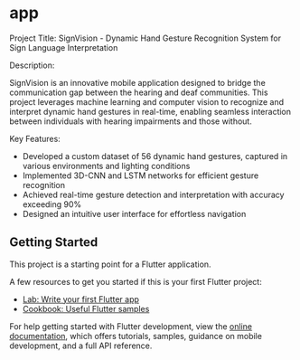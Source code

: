 # app

Project Title: SignVision - Dynamic Hand Gesture Recognition System for Sign Language Interpretation

Description:

SignVision is an innovative mobile application designed to bridge the communication gap between the hearing and deaf communities. This project leverages machine learning and computer vision to recognize and interpret dynamic hand gestures in real-time, enabling seamless interaction between individuals with hearing impairments and those without.

Key Features:

- Developed a custom dataset of 56 dynamic hand gestures, captured in various environments and lighting conditions
- Implemented 3D-CNN and LSTM networks for efficient gesture recognition
- Achieved real-time gesture detection and interpretation with accuracy exceeding 90%
- Designed an intuitive user interface for effortless navigation


## Getting Started

This project is a starting point for a Flutter application.

A few resources to get you started if this is your first Flutter project:

- [Lab: Write your first Flutter app](https://docs.flutter.dev/get-started/codelab)
- [Cookbook: Useful Flutter samples](https://docs.flutter.dev/cookbook)

For help getting started with Flutter development, view the
[online documentation](https://docs.flutter.dev/), which offers tutorials,
samples, guidance on mobile development, and a full API reference.
